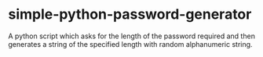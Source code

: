 # simple-python-password-generator

A python script which asks for the length of the password required and then generates a string of the specified length with random alphanumeric string.
